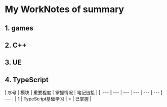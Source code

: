 # My WorkNotes of summary
## 1. games 
 
 
## 2. C++





## 3. UE

## 4. TypeScript

| 序号 | 模块 | 重要程度 | 掌握情况 | 笔记链接 |
| :--- | --- | --- | --- | --- | --- | --- |
| 1 | TypeScript基础学习 | :star: | 已掌握 |



